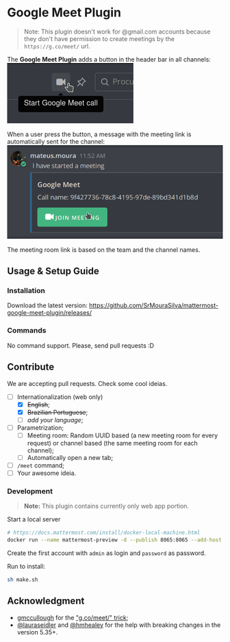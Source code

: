 # Google Meet Plugin

> Note: This plugin doesn't work for @gmail.com accounts because they don't have permission to create meetings by the `https://g.co/meet/` url.

The **Google Meet Plugin** adds a button in the header bar in all channels:
![Example of Google Meet Plugin button](img/start.png)

When a user press the button, a message with the meeting link is automatically sent for the channel:
![The Google Meet Plugin create a message in the channel with the link](img/message.png)

The meeting room link is based on the team and the channel names.

## Usage & Setup Guide

### Installation

Download the latest version:
https://github.com/SrMouraSilva/mattermost-google-meet-plugin/releases/

### Commands

No command support. Please, send pull requests :D

## Contribute

We are accepting pull requests. Check some cool ideias.

* [ ] Internationalization (web only)
  * [x] ~~English~~;
  * [x] ~~Brazilian Portuguese~~;
  * [ ] _add your language_;
* [ ] Parametrization;
  * [ ] Meeting room: Random UUID based (a new meeting room for every request) or channel based (the same meeting room for each channel);
  * [ ] Automatically open a new tab;
* [ ] `/meet` command;
* [ ] Your awesome ideia.

### Development

> **Note:** This plugin contains currently only web app portion.

Start a local server
```sh
# https://docs.mattermost.com/install/docker-local-machine.html
docker run --name mattermost-preview -d --publish 8065:8065 --add-host dockerhost:127.0.0.1 mattermost/mattermost-preview
```

Create the first account with `admin` as login and `password` as password.

Run to install:
```sh
sh make.sh
```

## Acknowledgment

* [gmccullough](https://stackoverflow.com/users/2281071/gmccullough) for the ["g.co/meet/" trick](https://stackoverflow.com/a/62313196/1524997);
* [@lauraseidler](https://github.com/lauraseidler) and [@hmhealey](https://github.com/hmhealey) for the help with breaking changes in the version 5.35+.
